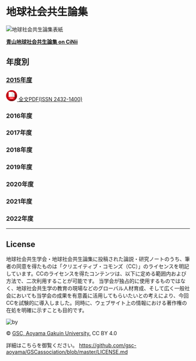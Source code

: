 # 地球社会共生論集
![地球社会共生論集表紙](https://cloud.githubusercontent.com/assets/416977/15894284/05bb03de-2dc0-11e6-8518-1b0a9ff8401d.png)

**[青山地球社会共生論集 on CiNii](https://ci.nii.ac.jp/ncid/AA12752326)**


## 年度別
### [2015年度](https://github.com/gsc-aoyama/GSCassociation/tree/master/2015)
[<img src="https://github.com/gsc-aoyama/GSCassociation/blob/master/assets/Pdf_icon_file.png?raw=true" width="30"> 全文PDF(ISSN 2432-1400)](https://github.com/gsc-aoyama/GSCassociation/blob/master/2015/%E5%9C%B0%E7%90%83%E7%A4%BE%E4%BC%9A%E5%85%B1%E7%94%9F%E8%AB%96%E9%9B%86%20%E5%89%B5%E5%88%8A%E5%8F%B7.pdf)
### 2016年度
### 2017年度
### 2018年度
### 2019年度
### 2020年度
### 2021年度
### 2022年度

---

## License
地球社会共生学会・地球社会共生論集に投稿された論説・研究ノートのうち、筆者の同意を得たものは「クリエイティブ・コモンズ（CC）」のライセンスを明記しています。CCのライセンスを得たコンテンツは、以下に定める範囲内および方法で、二次利用することが可能です。 当学会が独占的に使用するものではなく、地球社会共生学の教育の現場などのグローバル人材育成、そして広く一般社会においても当学会の成果を有意義に活用してもらいたいとの考えにより、今回CCを試験的に導入しました。同時に、ウェブサイト上の情報における著作権の在処を明確に示すことも目的です。

![by](https://cloud.githubusercontent.com/assets/416977/24732870/da23585c-1aae-11e7-8f1a-ebfc5ce8fb75.png)

© [GSC, Aoyama Gakuin University.](https://github.com/gsc-aoyama) CC BY 4.0

詳細はこちらを御覧ください。
<https://github.com/gsc-aoyama/GSCassociation/blob/master/LICENSE.md>

